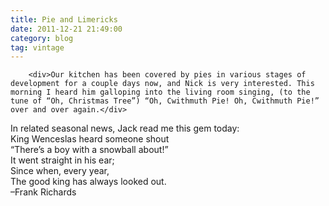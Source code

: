 ```yaml
---
title: Pie and Limericks
date: 2011-12-21 21:49:00
category: blog
tag: vintage
---
```

        <div>Our kitchen has been covered by pies in various stages of development for a couple days now, and Nick is very interested. This morning I heard him galloping into the living room singing, (to the tune of “Oh, Christmas Tree”) “Oh, Cwithmuth Pie! Oh, Cwithmuth Pie!” over and over again.</div>

<div>In related seasonal news, Jack read me this gem today:</div>

<div>King Wenceslas heard someone shout</div>

<div>“There’s a boy with a snowball about!”</div>

<div>It went straight in his ear;</div>

<div>Since when, every year,</div>

<div>The good king has always looked out.</div>

<div>–Frank Richards</div>